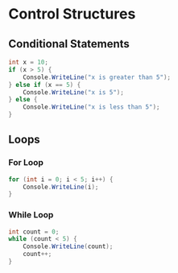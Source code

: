 # Control Structures

## Conditional Statements

```csharp
int x = 10;
if (x > 5) {
    Console.WriteLine("x is greater than 5");
} else if (x == 5) {
    Console.WriteLine("x is 5");
} else {
    Console.WriteLine("x is less than 5");
}
```

## Loops

### For Loop

```csharp
for (int i = 0; i < 5; i++) {
    Console.WriteLine(i);
}
```

### While Loop

```csharp
int count = 0;
while (count < 5) {
    Console.WriteLine(count);
    count++;
}
```


